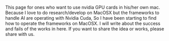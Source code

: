This page for ones who want to use nvidia GPU cards in his/her own mac.
Because I love to do research/develop on MacOSX but the frameworks to handle AI are operating with Nvidia Cuda,
So I have been starting to find how to operate the frameworks on MacOSX.
I will write about the success and fails of the works in here.
If you want to share the idea or works, please share with us.

